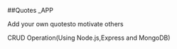 ##Quotes _APP

<p>Add your own quotesto motivate others </p>
<p>CRUD Operation(Using Node.js,Express and MongoDB)